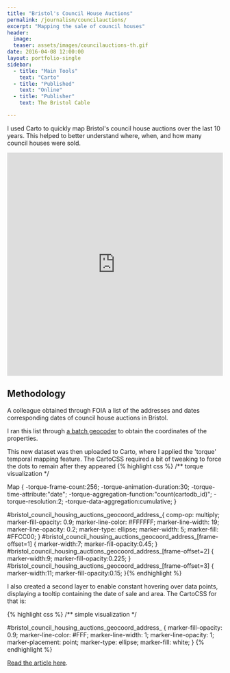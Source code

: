 ```yaml
---
title: "Bristol's Council House Auctions"
permalink: /journalism/councilauctions/
excerpt: "Mapping the sale of council houses"
header:
  image:
  teaser: assets/images/councilauctions-th.gif
date: 2016-04-08 12:00:00
layout: portfolio-single
sidebar:
  - title: "Main Tools"
    text: "Carto"
  - title: "Published"
    text: "Online"
  - title: "Publisher"
    text: The Bristol Cable

---
```

I used Carto to quickly map Bristol's council house auctions over the last 10 years. This helped to better understand where, when, and how many council houses were sold.

<iframe width='100%' height='520' frameborder='0' src='https://bristolcable.cartodb.com/viz/0966e538-fbf3-11e5-a85f-0e3ff518bd15/embed_map' allowfullscreen webkitallowfullscreen mozallowfullscreen oallowfullscreen msallowfullscreen></iframe>

<h2>Methodology</h2>
 A colleague obtained through FOIA a list of the addresses and dates corresponding dates of council house auctions in Bristol.
 
 I ran this list through <a href="https://www.doogal.co.uk/BatchGeocoding.php">a batch geocoder</a> to obtain the coordinates of the properties.
 
 This new dataset was then uploaded to Carto, where I applied the 'torque' temporal mapping feature. The CartoCSS required a bit of tweaking to force the dots to remain after they appeared {% highlight css %}
 /** torque visualization */

Map {
-torque-frame-count:256;
-torque-animation-duration:30;
-torque-time-attribute:"date";
-torque-aggregation-function:"count(cartodb_id)";
-torque-resolution:2;
-torque-data-aggregation:cumulative;
}

#bristol_council_housing_auctions_geocoord_address_{
  comp-op: multiply;
  marker-fill-opacity: 0.9;
  marker-line-color: #FFFFFF;
  marker-line-width: 19;
  marker-line-opacity: 0.2;
  marker-type: ellipse;
  marker-width: 5;
  marker-fill: #FFCC00;
}
#bristol_council_housing_auctions_geocoord_address_[frame-offset=1] {
 marker-width:7;
 marker-fill-opacity:0.45; 
}
#bristol_council_housing_auctions_geocoord_address_[frame-offset=2] {
 marker-width:9;
 marker-fill-opacity:0.225; 
}
#bristol_council_housing_auctions_geocoord_address_[frame-offset=3] {
 marker-width:11;
 marker-fill-opacity:0.15; 
}{% endhighlight %}

I also created a second layer to enable constant hovering over data points, displaying a tooltip containing the date of sale and area. The CartoCSS for that is:

{% highlight css %}
/** simple visualization */

#bristol_council_housing_auctions_geocoord_address_ {
  marker-fill-opacity: 0.9;
  marker-line-color: #FFF;
  marker-line-width: 1;
  marker-line-opacity: 1;
  marker-placement: point;
  marker-type: ellipse;
    marker-fill: white;
}
    {% endhighlight %}

<a href="https://thebristolcable.org/2016/04/interactive-bristol-councils-homes-under-the-hammer/">Read the article here</a>.